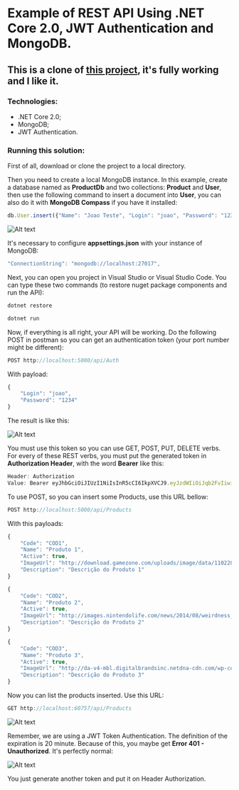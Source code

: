 # Example of REST API Using .NET Core 2.0, JWT Authentication and MongoDB.

## This is a clone of [this project](https://github.com/fabioono25/webapicore2jwt), it's **fully working** and I **like** it.

### Technologies:

- .NET Core 2.0;
- MongoDB;
- JWT Authentication.

### Running this solution:

First of all, download or clone the project to a local directory.

Then you need to create a local MongoDB instance. In this example, create a database named as **ProductDb** and two collections: **Product** and **User**, then use the following command to insert a document into **User**, you can also do it with **MongoDB Compass** if you have it installed:

```javascript
db.User.insert({"Name": "Joao Teste", "Login": "joao", "Password": "1234"})
```

![Alt text](https://github.com/fabioono25/webapicore2jwt/blob/master/Images/mongodb.png "MongoDB Configuration")

It's necessary to configure **appsettings.json** with your instance of MongoDB:

```javascript
"ConnectionString": "mongodb://localhost:27017",
```

Next, you can open you project in Visual Studio or Visual Studio Code. You can type these two commands (to restore nuget package components and run the API):

```javascript
dotnet restore
```

```javascript
dotnet run
```

Now, if everything is all right, your API will be working. Do the following POST in postman so you can get an authentication token (your port number might be different):

```javascript
POST http://localhost:5000/api/Auth
```

With payload:

```javascript
{
	"Login": "joao",
	"Password": "1234"
}
```

The result is like this:

![Alt text](https://github.com/fabioono25/webapicore2jwt/blob/master/Images/postmantoken.png "Postman Token")

You must use this token so you can use GET, POST, PUT, DELETE verbs. For every of these REST verbs, you must put the generated token in **Authorization Header**, with the word **Bearer** like this:

```javascript
Header: Authorization
Value: Bearer eyJhbGciOiJIUzI1NiIsInR5cCI6IkpXVCJ9.eyJzdWIiOiJqb2FvIiwianRpIjoiMTFlYWFlODMtZTA4NS00NjA1LTlhNGQtZWI5ZjEzZjdhMDk5IiwiTWVtYmVyc2hpcElkIjoiMTExIiwiZXhwIjoxNTEwMTk0NjQ5LCJpc3MiOiJpc3N1ZXJUZXN0IiwiYXVkIjoiYmVhcmVyVGVzdCJ9.mN3uPfdK19xeMbOoeFfhtuFSpXrGUZ7eR6muM7Nz_fo
```

To use POST, so you can insert some Products, use this URL bellow:

```javascript
POST http://localhost:5000/api/Products
```

With this payloads:

```javascript
{
    "Code": "COD1",
    "Name": "Produto 1",
    "Active": true,
    "ImageUrl": "http://download.gamezone.com/uploads/image/data/1102202/League_of_Legends_Rune_Wars_Renekton.jpg",
	"Description": "Descrição do Produto 1"
}
```
```javascript
{
    "Code": "COD2",
    "Name": "Produto 2",
    "Active": true,
    "ImageUrl": "http://images.nintendolife.com/news/2014/08/weirdness_yoshis_real_name_is_both_silly_and_scientific/attachment/0/900x.jpg",
	"Description": "Descrição do Produto 2"	
}
```
```javascript
{
    "Code": "COD3",
    "Name": "Produto 3",
    "Active": true,
    "ImageUrl": "http://da-v4-mbl.digitalbrandsinc.netdna-cdn.com/wp-content/uploads/2012/08/snails-612x320.jpg",
	"Description": "Descrição do Produto 3"	
}
```

Now you can list the products inserted. Use this URL:

```javascript
GET http://localhost:60757/api/Products
```

![Alt text](https://github.com/fabioono25/webapicore2jwt/blob/master/Images/postmanok.png "Postman Product List")


Remember, we are using a JWT Token Authentication. The definition of the expiration is 20 minute. Because of this, you maybe get **Error 401 - Unauthorized**. It's perfectly normal: 


![Alt text](https://github.com/fabioono25/webapicore2jwt/blob/master/Images/postmanUnauthorized.png "Postman Unauthorized")

You just generate another token and put it on Header Authorization.


